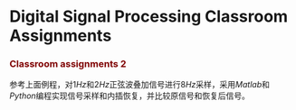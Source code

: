 # Digital Signal Processing Classroom Assignments
### <font color=maroon> Classroom assignments 2</font>  
参考上面例程，对$1Hz$和$2Hz$正弦波叠加信号进行$8Hz$采样，采用$Matlab$和$Python$编程实现信号采样和内插恢复，并比较原信号和恢复后信号。
